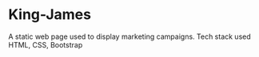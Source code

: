 # King-James
A static web page used to display marketing campaigns. Tech stack used HTML, CSS, Bootstrap
